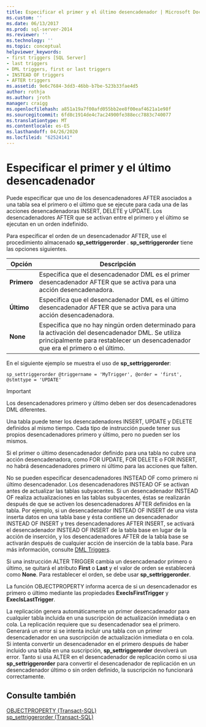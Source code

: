 ```yaml
---
title: Especificar el primer y el último desencadenador | Microsoft Docs
ms.custom: ''
ms.date: 06/13/2017
ms.prod: sql-server-2014
ms.reviewer: ''
ms.technology: ''
ms.topic: conceptual
helpviewer_keywords:
- first triggers [SQL Server]
- last triggers
- DML triggers, first or last triggers
- INSTEAD OF triggers
- AFTER triggers
ms.assetid: 9e6c7684-3dd3-46bb-b7be-523b33fae4d5
author: rothja
ms.author: jroth
manager: craigg
ms.openlocfilehash: a851a19a7f00afd055bb2ee8f00eaf4621a1e98f
ms.sourcegitcommit: 6fd8c1914de4c7ac24900fe388ecc7883c740077
ms.translationtype: MT
ms.contentlocale: es-ES
ms.lasthandoff: 04/26/2020
ms.locfileid: "62524141"
---
```

# <a name="specify-first-and-last-triggers"></a>Especificar el primer y el último desencadenador
  Puede especificar que uno de los desencadenadores AFTER asociados a una tabla sea el primero o el último que se ejecute para cada una de las acciones desencadenadoras INSERT, DELETE y UPDATE. Los desencadenadores AFTER que se activan entre el primero y el último se ejecutan en un orden indefinido.  
  
 Para especificar el orden de un desencadenador AFTER, use el procedimiento almacenado **sp_settriggerorder** . **sp_settriggerorder** tiene las opciones siguientes.  
  
|Opción|Descripción|  
|------------|-----------------|  
|**Primero**|Especifica que el desencadenador DML es el primer desencadenador AFTER que se activa para una acción desencadenadora.|  
|**Último**|Especifica que el desencadenador DML es el último desencadenador AFTER que se activa para una acción desencadenadora.|  
|**None**|Especifica que no hay ningún orden determinado para la activación del desencadenador DML. Se utiliza principalmente para restablecer un desencadenador que era el primero o el último.|  
  
 En el siguiente ejemplo se muestra el uso de **sp_settriggerorder**:  
  
```  
sp_settriggerorder @triggername = 'MyTrigger', @order = 'first', @stmttype = 'UPDATE'  
```  
  
> [!IMPORTANT]  
>  Los desencadenadores primero y último deben ser dos desencadenadores DML diferentes.  
  
 Una tabla puede tener los desencadenadores INSERT, UPDATE y DELETE definidos al mismo tiempo. Cada tipo de instrucción puede tener sus propios desencadenadores primero y último, pero no pueden ser los mismos.  
  
 Si el primer o último desencadenador definido para una tabla no cubre una acción desencadenadora, como FOR UPDATE, FOR DELETE o FOR INSERT, no habrá desencadenadores primero ni último para las acciones que falten.  
  
 No se pueden especificar desencadenadores INSTEAD OF como primero ni último desencadenador. Los desencadenadores INSTEAD OF se activan antes de actualizar las tablas subyacentes. Si un desencadenador INSTEAD OF realiza actualizaciones en las tablas subyacentes, éstas se realizarán después de que se activen los desencadenadores AFTER definidos en la tabla. Por ejemplo, si un desencadenador INSTEAD OF INSERT de una vista inserta datos en una tabla base y ésta contiene un desencadenador INSTEAD OF INSERT y tres desencadenadores AFTER INSERT, se activará el desencadenador INSTEAD OF INSERT de la tabla base en lugar de la acción de inserción, y los desencadenadores AFTER de la tabla base se activarán después de cualquier acción de inserción de la tabla base. Para más información, consulte [DML Triggers](dml-triggers.md).  
  
 Si una instrucción ALTER TRIGGER cambia un desencadenador primero o último, se quitará el atributo **First** o **Last** y el valor de orden se establecerá como **None**. Para restablecer el orden, se debe usar **sp_settriggerorder**.  
  
 La función OBJECTPROPERTY informa acerca de si un desencadenador es primero o último mediante las propiedades **ExecIsFirstTrigger** y **ExecIsLastTrigger**.  
  
 La replicación genera automáticamente un primer desencadenador para cualquier tabla incluida en una suscripción de actualización inmediata o en cola. La replicación requiere que su desencadenador sea el primero. Generará un error si se intenta incluir una tabla con un primer desencadenador en una suscripción de actualización inmediata o en cola. Si intenta convertir un desencadenador en el primero después de haber incluido una tabla en una suscripción, **sp_settriggerorder** devolverá un error. Tanto si usa ALTER en el desencadenador de replicación como si usa **sp_settriggerorder** para convertir el desencadenador de replicación en un desencadenador último o sin orden definido, la suscripción no funcionará correctamente.  
  
## <a name="see-also"></a>Consulte también  
 [OBJECTPROPERTY &#40;Transact-SQL&#41;](/sql/t-sql/functions/objectpropertyex-transact-sql)   
 [sp_settriggerorder &#40;Transact-SQL&#41;](/sql/relational-databases/system-stored-procedures/sp-settriggerorder-transact-sql)  
  
  
